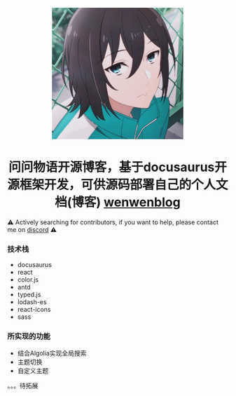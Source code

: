 <p align="center">
  <img src="./static/img/docusaurus.png" width="300" height="300" alt="wenwenwuyu logo" />
</p>
<h1 align="center">
  问问物语开源博客，基于docusaurus开源框架开发，可供源码部署自己的个人文档(博客)
  <a href="http://www.wenwenblog.online/" target="_blank">wenwenblog</a>
</h1>

⚠️ Actively searching for contributors, if you want to help, please contact me on [discord](https://discord.gg/6fC2sjDU7w) ⚠️

### 技术栈

+ docusaurus
+ react
+ color.js
+ antd
+ typed.js
+ lodash-es
+ react-icons
+ sass

### 所实现的功能

+ 结合Algolia实现全局搜索
+ 主题切换
+ 自定义主题

。。。待拓展


